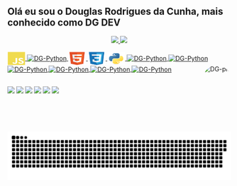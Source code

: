## Olá eu sou o Douglas Rodrigues da Cunha, mais conhecido como DG DEV
<div align="center">
  <a href="https://github.com/douglasrcunha">
  <img height="130em" src="https://github-readme-stats.vercel.app/api?username=douglasrcunha&show_icons=true&theme=dracula&include_all_commits=true&count_private=true"/>
  <img height="130em" src="https://github-readme-stats.vercel.app/api/top-langs/?username=douglasrcunha&layout=compact&langs_count=7&theme=dracula"/>
</div>
<div style="display: inline_block"><br>
  <img align="center" alt="DG-Js" height="30" width="40" src="https://raw.githubusercontent.com/devicons/devicon/master/icons/javascript/javascript-plain.svg">
  <img align="center" alt="DG-Python" height="30" width="40"  src="https://cdn.jsdelivr.net/gh/devicons/devicon/icons/nodejs/nodejs-original.svg" />
  <img align="center" alt="DG-HTML" height="30" width="40" src="https://raw.githubusercontent.com/devicons/devicon/master/icons/html5/html5-original.svg">
  <img align="center" alt="DG-CSS" height="30" width="40" src="https://raw.githubusercontent.com/devicons/devicon/master/icons/css3/css3-original.svg">
  <img align="center" alt="DG-Python" height="30" width="40" src="https://raw.githubusercontent.com/devicons/devicon/master/icons/python/python-original.svg">
  <img align="center" alt="DG-Python" height="30" width="40" src="https://cdn.jsdelivr.net/gh/devicons/devicon/icons/django/django-original.svg" />
  <img align="center" alt="DG-Python" height="30" width="40" src="https://cdn.jsdelivr.net/gh/devicons/devicon/icons/postgresql/postgresql-original.svg" />
  <img align="center" alt="DG-Python" height="30" width="40"  src="https://cdn.jsdelivr.net/gh/devicons/devicon/icons/oracle/oracle-original.svg" />
  <img align="center" alt="DG-Python" height="30" width="40" src="https://cdn.jsdelivr.net/gh/devicons/devicon/icons/mongodb/mongodb-original.svg" />
  <img align="center" alt="DG-Python" height="30" width="40" src="https://cdn.jsdelivr.net/gh/devicons/devicon/icons/mysql/mysql-original.svg" />
  <img align="center" alt="DG-Python" height="30" width="40" src="https://cdn.jsdelivr.net/gh/devicons/devicon/icons/wordpress/wordpress-original.svg" />
  <img align="right" alt="DG-pic" height="150" style="border-radius:50px;" src="https://cdn.discordapp.com/attachments/619506435717332993/894713153189994496/salomao.png"
</div>
  
##
   
<div> 
  <a href="https://www.youtube.com/c/DouglasRCunha"_blank"><img src="https://img.shields.io/badge/YouTube-FF0000?style=for-the-badge&logo=youtube&logoColor=white" target="_blank"></a>
  <a href="https://www.instagram.com/uchiha_salomoch/" target="_blank"><img src="https://img.shields.io/badge/-Instagram-%23E4405F?style=for-the-badge&logo=instagram&logoColor=white" target="_blank"></a>
 	<a href="" target="_blank"><img src="https://img.shields.io/badge/Twitch-9146FF?style=for-the-badge&logo=twitch&logoColor=white" target="_blank"></a>
 <a href="" target="_blank"><img src="https://img.shields.io/badge/Discord-7289DA?style=for-the-badge&logo=discord&logoColor=white" target="_blank"></a> 
  <a href = ""><img src="https://img.shields.io/badge/-Gmail-%23333?style=for-the-badge&logo=gmail&logoColor=white" target="_blank"></a>
  <a href="" target="_blank"><img src="https://img.shields.io/badge/-LinkedIn-%230077B5?style=for-the-badge&logo=linkedin&logoColor=white" target="_blank"></a> 
  
  ![Snake animation](https://github.com/douglasrcunha/douglasrcunha/blob/output/github-contribution-grid-snake.svg)
  
</div>  

  
